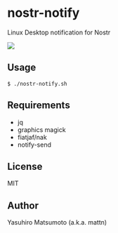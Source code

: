 # nostr-notify

Linux Desktop notification for Nostr

![](https://image.nostr.build/1a8c8a8399f3800462e7def1aab41e45eefbe1d11258529b5e24ae1cbf82e4a0.png)

## Usage

```
$ ./nostr-notify.sh
```

## Requirements

* jq
* graphics magick
* fiatjaf/nak
* notify-send

## License

MIT

## Author

Yasuhiro Matsumoto (a.k.a. mattn)
